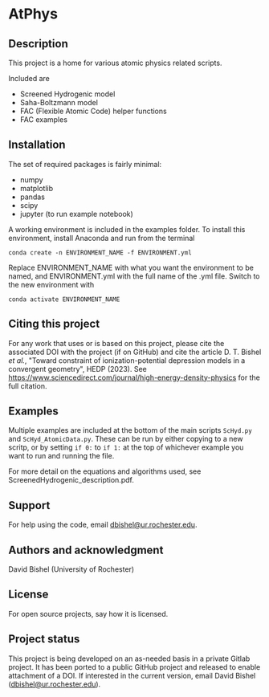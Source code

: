 # AtPhys

## Description
This project is a home for various atomic physics related scripts.

Included are 
- Screened Hydrogenic model
- Saha-Boltzmann model
- FAC (Flexible Atomic Code) helper functions
- FAC examples


## Installation
The set of required packages is fairly minimal:
- numpy
- matplotlib
- pandas
- scipy
- jupyter (to run example notebook)

A working environment is included in the examples folder. To install this environment, install Anaconda and run from the terminal

`conda create -n ENVIRONMENT_NAME -f ENVIRONMENT.yml`

Replace ENVIRONMENT_NAME with what you want the environment to be named, and ENVIRONMENT.yml with the full name of the .yml file. Switch to the new environment with

`conda activate ENVIRONMENT_NAME`

## Citing this project
For any work that uses or is based on this project, please cite the associated DOI with the project (if on GitHub) and cite the article D. T. Bishel _et al._, "Toward constraint of ionization-potential depression models in a convergent geometry", HEDP (2023). See https://www.sciencedirect.com/journal/high-energy-density-physics for the full citation.

## Examples
Multiple examples are included at the bottom of the main scripts `ScHyd.py` and `ScHyd_AtomicData.py`. These can be run by either copying to a new scritp, or by setting `if 0:` to `if 1:` at the top of whichever example you want to run and running the file.

For more detail on the equations and algorithms used, see ScreenedHydrogenic_description.pdf.

## Support
For help using the code, email dbishel@ur.rochester.edu.

## Authors and acknowledgment
David Bishel (University of Rochester)

## License
For open source projects, say how it is licensed.

## Project status
This project is being developed on an as-needed basis in a private Gitlab project. It has been ported to a public GitHub project and released to enable attachment of a DOI. If interested in the current version, email David Bishel (dbishel@ur.rochester.edu).

